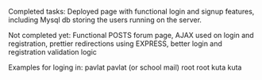 Completed tasks: Deployed page with functional login and signup features, including Mysql db storing the users running on the server.

Not completed yet: Functional POSTS forum page, AJAX used on login and registration, prettier redirections using EXPRESS, better login and registration validation logic

Examples for loging in: pavlat pavlat  (or school mail)
                        root root
                        kuta kuta
